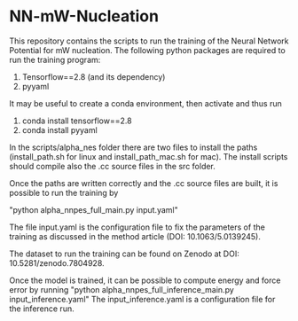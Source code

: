 # NN-mW-Nucleation
This repository contains the scripts to run the training of the Neural Network Potential for mW nucleation.
The following python packages are required to run the training program:

1. Tensorflow==2.8 (and its dependency)
2. pyyaml

It may be useful to create a conda environment, then activate and thus run

1. conda install tensorflow==2.8
2. conda install pyyaml

In the scripts/alpha_nes folder there are two files to install the paths (install_path.sh for linux and install_path_mac.sh for mac).
The install scripts should compile also the .cc source files in the src folder.

Once the paths are written correctly and the .cc source files are built, it is possible to run the training by 

"python alpha_nnpes_full_main.py input.yaml"

The file input.yaml is the configuration file to fix the parameters of the training as discussed in the method article (DOI: 10.1063/5.0139245).


The dataset to run the training can be found on Zenodo at DOI: 10.5281/zenodo.7804928.

Once the model is trained, it can be possible to compute energy and force error by running 
"python alpha_nnpes_full_inference_main.py input_inference.yaml" 
The input_inference.yaml is a configuration file for the inference run.
